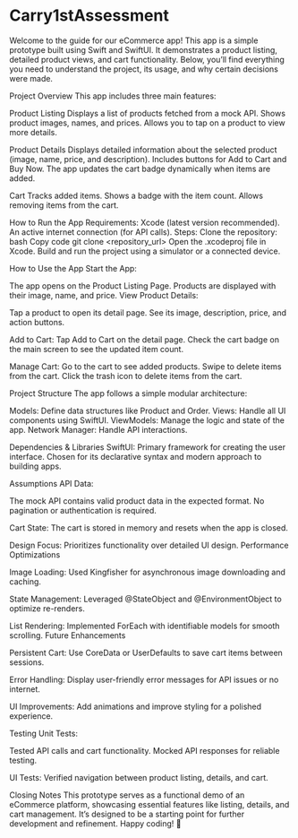 # Carry1stAssessment

Welcome to the guide for our eCommerce app! This app is a simple prototype built using Swift and SwiftUI. It demonstrates a product listing, detailed product views, and cart functionality. Below, you’ll find everything you need to understand the project, its usage, and why certain decisions were made.

Project Overview
This app includes three main features:

Product Listing
Displays a list of products fetched from a mock API.
Shows product images, names, and prices.
Allows you to tap on a product to view more details.

Product Details
Displays detailed information about the selected product (image, name, price, and description).
Includes buttons for Add to Cart and Buy Now.
The app updates the cart badge dynamically when items are added.

Cart
Tracks added items.
Shows a badge with the item count.
Allows removing items from the cart.

How to Run the App
Requirements:
Xcode (latest version recommended).
An active internet connection (for API calls).
Steps:
Clone the repository:
bash
Copy code
git clone <repository_url>
Open the .xcodeproj file in Xcode.
Build and run the project using a simulator or a connected device.

How to Use the App
Start the App:

The app opens on the Product Listing Page.
Products are displayed with their image, name, and price.
View Product Details:

Tap a product to open its detail page.
See its image, description, price, and action buttons.

Add to Cart:
Tap Add to Cart on the detail page.
Check the cart badge on the main screen to see the updated item count.

Manage Cart:
Go to the cart to see added products.
Swipe to delete items from the cart.
Click the trash icon to delete items from the cart.

Project Structure
The app follows a simple modular architecture:

Models: Define data structures like Product and Order.
Views: Handle all UI components using SwiftUI.
ViewModels: Manage the logic and state of the app.
Network Manager: Handle API interactions.

Dependencies & Libraries
SwiftUI:
Primary framework for creating the user interface.
Chosen for its declarative syntax and modern approach to building apps.

Assumptions
API Data:

The mock API contains valid product data in the expected format.
No pagination or authentication is required.

Cart State:
The cart is stored in memory and resets when the app is closed.

Design Focus:
Prioritizes functionality over detailed UI design.
Performance Optimizations

Image Loading:
Used Kingfisher for asynchronous image downloading and caching.

State Management:
Leveraged @StateObject and @EnvironmentObject to optimize re-renders.

List Rendering:
Implemented ForEach with identifiable models for smooth scrolling.
Future Enhancements

Persistent Cart:
Use CoreData or UserDefaults to save cart items between sessions.

Error Handling:
Display user-friendly error messages for API issues or no internet.

UI Improvements:
Add animations and improve styling for a polished experience.

Testing
Unit Tests:

Tested API calls and cart functionality.
Mocked API responses for reliable testing.

UI Tests:
Verified navigation between product listing, details, and cart.

Closing Notes
This prototype serves as a functional demo of an eCommerce platform, showcasing essential features like listing, details, and cart management. It’s designed to be a starting point for further development and refinement.
Happy coding! 🚀
